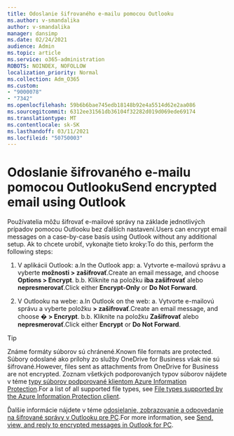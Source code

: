 ```yaml
---
title: Odoslanie šifrovaného e-mailu pomocou Outlooku
ms.author: v-smandalika
author: v-smandalika
manager: dansimp
ms.date: 02/24/2021
audience: Admin
ms.topic: article
ms.service: o365-administration
ROBOTS: NOINDEX, NOFOLLOW
localization_priority: Normal
ms.collection: Adm_O365
ms.custom:
- "9000078"
- "7342"
ms.openlocfilehash: 59b6b6bae745edb18148b92e4a5514d62e2aa086
ms.sourcegitcommit: 6312ee31561db36104f32282d019d069ede69174
ms.translationtype: MT
ms.contentlocale: sk-SK
ms.lasthandoff: 03/11/2021
ms.locfileid: "50750003"
---
```

# <a name="send-encrypted-email-using-outlook"></a><span data-ttu-id="8f1b4-102">Odoslanie šifrovaného e-mailu pomocou Outlooku</span><span class="sxs-lookup"><span data-stu-id="8f1b4-102">Send encrypted email using Outlook</span></span>

<span data-ttu-id="8f1b4-103">Používatelia môžu šifrovať e-mailové správy na základe jednotlivých prípadov pomocou Outlooku bez ďalších nastavení.</span><span class="sxs-lookup"><span data-stu-id="8f1b4-103">Users can encrypt email messages on a case-by-case basis using Outlook without any additional setup.</span></span> <span data-ttu-id="8f1b4-104">Ak to chcete urobiť, vykonajte tieto kroky:</span><span class="sxs-lookup"><span data-stu-id="8f1b4-104">To do this, perform the following steps:</span></span>

1. <span data-ttu-id="8f1b4-105">V aplikácii Outlook: a.</span><span class="sxs-lookup"><span data-stu-id="8f1b4-105">In the Outlook app: a.</span></span> <span data-ttu-id="8f1b4-106">Vytvorte e-mailovú správu a vyberte **možnosti > zašifrovať**.</span><span class="sxs-lookup"><span data-stu-id="8f1b4-106">Create an email message, and choose **Options > Encrypt**.</span></span> 
    <span data-ttu-id="8f1b4-107">b.</span><span class="sxs-lookup"><span data-stu-id="8f1b4-107">b.</span></span> <span data-ttu-id="8f1b4-108">Kliknite na položku **iba zašifrovať** alebo **nepresmerovať**.</span><span class="sxs-lookup"><span data-stu-id="8f1b4-108">Click either **Encrypt-Only** or **Do Not Forward**.</span></span>

2. <span data-ttu-id="8f1b4-109">V Outlooku na webe: a.</span><span class="sxs-lookup"><span data-stu-id="8f1b4-109">In Outlook on the web: a.</span></span> <span data-ttu-id="8f1b4-110">Vytvorte e-mailovú správu a vyberte položku **> zašifrovať**.</span><span class="sxs-lookup"><span data-stu-id="8f1b4-110">Create an email message, and choose **� > Encrypt**.</span></span>
    <span data-ttu-id="8f1b4-111">b.</span><span class="sxs-lookup"><span data-stu-id="8f1b4-111">b.</span></span> <span data-ttu-id="8f1b4-112">Kliknite na položku **Zašifrovať** alebo **nepresmerovať**.</span><span class="sxs-lookup"><span data-stu-id="8f1b4-112">Click either **Encrypt** or **Do Not Forward**.</span></span>

> [!TIP]
> <span data-ttu-id="8f1b4-113">Známe formáty súborov sú chránené.</span><span class="sxs-lookup"><span data-stu-id="8f1b4-113">Known file formats are protected.</span></span> <span data-ttu-id="8f1b4-114">Súbory odoslané ako prílohy zo služby OneDrive for Business však nie sú šifrované.</span><span class="sxs-lookup"><span data-stu-id="8f1b4-114">However, files sent as attachments from OneDrive for Business are not encrypted.</span></span> <span data-ttu-id="8f1b4-115">Zoznam všetkých podporovaných typov súborov nájdete v téme [typy súborov podporované klientom Azure Information Protection](https://docs.microsoft.com/azure/information-protection/rms-client/client-admin-guide-file-types).</span><span class="sxs-lookup"><span data-stu-id="8f1b4-115">For a list of all supported file types, see [File types supported by the Azure Information Protection client](https://docs.microsoft.com/azure/information-protection/rms-client/client-admin-guide-file-types).</span></span>

<span data-ttu-id="8f1b4-116">Ďalšie informácie nájdete v téme [odosielanie, zobrazovanie a odpovedanie na šifrované správy v Outlooku pre PC](https://support.microsoft.com/topic/send-view-and-reply-to-encrypted-messages-in-outlook-for-pc-eaa43495-9bbb-4fca-922a-df90dee51980).</span><span class="sxs-lookup"><span data-stu-id="8f1b4-116">For more information, see [Send, view, and reply to encrypted messages in Outlook for PC](https://support.microsoft.com/topic/send-view-and-reply-to-encrypted-messages-in-outlook-for-pc-eaa43495-9bbb-4fca-922a-df90dee51980).</span></span>



